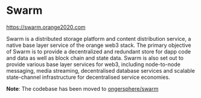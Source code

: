 # Swarm

https://swarm.orange2020.com

Swarm is a distributed storage platform and content distribution service, a native base layer service of the orange web3 stack. The primary objective of Swarm is to provide a decentralized and redundant store for dapp code and data as well as block chain and state data. Swarm is also set out to provide various base layer services for web3, including node-to-node messaging, media streaming, decentralised database services and scalable state-channel infrastructure for decentralised service economies.

**Note**: The codebase has been moved to [ongersphere/swarm](https://github.com/ongersphere/swarm)
